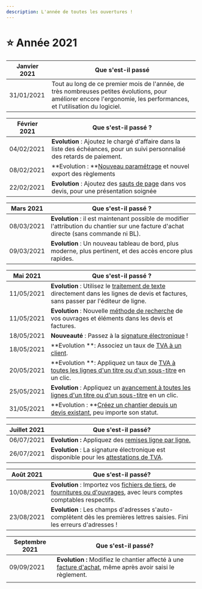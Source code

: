 ```yaml
---
description: L'année de toutes les ouvertures !
---
```


# ⭐ Année 2021

| Janvier 2021 | Que s'est-il passé                                                                                                                                                    |
| ------------ | --------------------------------------------------------------------------------------------------------------------------------------------------------------------- |
| 31/01/2021   | Tout au long de ce premier mois de l'année, de très nombreuses petites évolutions, pour améliorer encore l'ergonomie, les performances, et l'utilisation du logiciel. |

| Février 2021 | Que s'est-il passé ?                                                                                                                                                                            |
| ------------ | ----------------------------------------------------------------------------------------------------------------------------------------------------------------------------------------------- |
| 04/02/2021   | **Evolution** : Ajoutez le chargé d'affaire dans la liste des échéances, pour un suivi personnalisé des retards de paiement.                                                                    |
| 08/02/2021   | **Evolution : **[Nouveau paramétrage](../pour-aller-plus-loin/exports-comptables/parametrage-1/) et nouvel export des règlements                                                                |
| 22/02/2021   | **Evolution** : Ajoutez des [sauts de page](../pour-aller-plus-loin/les-devis/le-devis-en-details/saisir-les-lignes-du-devis/#methodes-de-saisie) dans vos devis, pour une présentation soignée |

| Mars 2021  | Que s'est-il passé ?                                                                                                                    |
| ---------- | --------------------------------------------------------------------------------------------------------------------------------------- |
| 08/03/2021 | **Evolution** : il est maintenant possible de modifier l'attribution du chantier sur une facture d'achat directe (sans commande ni BL). |
| 09/03/2021 | **Evolution** : Un nouveau tableau de bord, plus moderne, plus pertinent, et des accès encore plus rapides.                             |

| Mai 2021   | Que s'est-il passé ?                                                                                                                                                                                                                                |
| ---------- | --------------------------------------------------------------------------------------------------------------------------------------------------------------------------------------------------------------------------------------------------- |
| 11/05/2021 | **Evolution** : Utilisez le [traitement de texte](../pour-aller-plus-loin/les-devis/le-devis-en-details/saisir-les-lignes-du-devis/#mise-en-forme-des-lignes) directement dans les lignes de devis et factures, sans passer par l'éditeur de ligne. |
| 11/05/2021 | **Evolution** : Nouvelle [méthode de recherche](broken-reference) de vos ouvrages et éléments dans les devis et factures.                                                                                                                           |
| 18/05/2021 | **Nouveauté** : Passez à la [signature électronique](../les-plus-du-logiciel/signature-electronique/) !                                                                                                                                             |
| 18/05/2021 | **Evolution **: Associez un taux de [TVA à un client](../pour-aller-plus-loin/les-tiers/les-clients/tva.md).                                                                                                                                        |
| 20/05/2021 | **Evolution **: Appliquez un taux de [TVA à toutes les lignes d'un titre ou d'un sous-titre](../pour-aller-plus-loin/les-devis/le-devis-en-details/tva-multiple.md) en un clic.                                                                     |
| 25/05/2021 | **Evolution** : Appliquez un [avancement à toutes les lignes d'un titre ou d'un sous-titre](../pour-aller-plus-loin/les-factures/les-factures-en-detail/situation-de-travaux.md#realiser-la-premiere-situation-de-travaux) en un clic.              |
| 31/05/2021 | **Evolution : **[Créez un chantier depuis un devis existant](../pour-aller-plus-loin/les-chantiers-1/creer-un-chantier.md#depuis-un-devis-deja-cree), peu importe son statut.                                                                       |

| Juillet 2021 | Que s'est-il passé?                                                                                                                                                                                  |
| ------------ | ---------------------------------------------------------------------------------------------------------------------------------------------------------------------------------------------------- |
| 06/07/2021   | **Evolution :** Appliquez des [remises ligne par ligne.](../pour-aller-plus-loin/les-devis/le-devis-en-details/remise.md#remise-par-ligne)                                                           |
| 26/07/2021   | **Evolution** : La signature électronique est disponible pour les [attestations de TVA](../les-plus-du-logiciel/signature-electronique/envoyer-une-attestation-de-tva-en-signature-electronique.md). |

| Août 2021                | Que s'est-il passé?                                                                                                                                                                                                                                                                 |
| ------------------------ | ----------------------------------------------------------------------------------------------------------------------------------------------------------------------------------------------------------------------------------------------------------------------------------- |
| <p>10/08/2021</p><p></p> | **Evolution** : Importez vos [fichiers de tiers](../pour-aller-plus-loin/les-tiers/importer.md), de [fournitures ou d'ouvrages](../pour-aller-plus-loin/bibliotheque-de-chiffrage/importer/import-de-fichier-fournitures-ou-ouvrages.md), avec leurs comptes comptables respectifs. |
| 23/08/2021               | **Evolution** : Les champs d'adresses s'auto-complètent dès les premières lettres saisies. Fini les erreurs d'adresses !                                                                                                                                                            |

| Septembre 2021 | Que s'est-il passé?                                                                                                                                                   |
| -------------- | --------------------------------------------------------------------------------------------------------------------------------------------------------------------- |
| 09/09/2021     | **Evolution :** Modifiez le chantier affecté à une [facture d'achat](../pour-aller-plus-loin/les-achats/les-factures-dachat.md), même après avoir saisi le règlement. |
|                |                                                                                                                                                                       |
